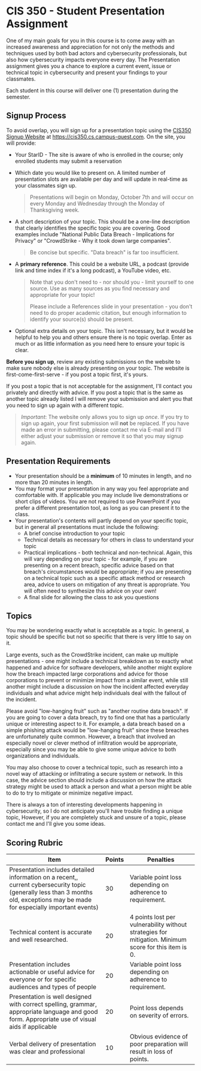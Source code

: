 # CIS 350 - Student Presentation Assignment

One of my main goals for you in this course is to come away with an increased awareness and appreciation for not only the methods and techniques used by both bad actors and cybersecurity professionals, but also how cybersecurity impacts everyone every day. The Presentation assignment gives you a chance to explore a current event, issue or technical topic in cybersecurity and present your findings to your classmates. 

Each student in this course will deliver one (1) presentation during the semester. 

## Signup Process

To avoid overlap, you will sign up for a presentation topic using the [CIS350 Signup Website](https://cis350.cs.campus-quest.com) at <https://cis350.cs.campus-quest.com>. On the site, you will provide:

* Your StarID - The site is aware of who is enrolled in the course; only enrolled students may submit a reservation
* Which date you would like to present on. A limited number of presentation slots are available per day and will update in real-time as your classmates sign up.

   > Presentations will begin on Monday, October 7th and will occur on every Monday and Wednesday through the Monday of Thanksgiving week.

* A short description of your topic. This should be a one-line description that clearly identifies the specific topic you are covering. Good examples include "National Public Data Breach - Implications for Privacy" or "CrowdStrike - Why it took down large companies". 

   > Be concise but specific. "Data breach" is far too insufficient. 

* A **primary reference**. This could be a website URL, a podcast (provide link and time index if it's a long podcast), a YouTube video, etc.

   > Note that you don't need to - nor should you - limit yourself to one source. Use as many sources as you find necessary and appropriate for your topic!
   >
   > Please include a References slide in your presentation - you don't need to do proper academic citation, but enough information to identify your source(s) should be present.

* Optional extra details on your topic. This isn't necessary, but it would be helpful to help you and others ensure there is no topic overlap. Enter as much or as little information as you need here to ensure your topic is clear.

**Before you sign up**, review any existing submissions on the website to make sure nobody else is already presenting on your topic. The website is first-come-first-serve - if you post a topic first, it's yours. 

If you post a topic that is not acceptable for the assignment, I'll contact you privately and directly with advice. If you post a topic that is the same as another topic already listed I will remove your submission and alert you that you need to sign up again with a different topic.

> *Important*: The website only allows you to sign up *once*. If you try to sign up again, your first submission will **not** be replaced. If you have made an error in submitting, please contact me via E-mail and I'll either adjust your submission or remove it so that you may signup again.

## Presentation Requirements

* Your presentation should be a **minimum** of 10 minutes in length, and no more than 20 minutes in length.
* You may format your presentation in any way you feel appropriate and comfortable with. If applicable you may include live demonstrations or short clips of videos. You are not required to use PowerPoint if you prefer a different presentation tool, as long as you can present it to the class. 
* Your presentation's contents will partly depend on your specific topic, but in general all presentations must include the following:
  * A brief concise introduction to your topic
  * Technical details as necessary for others in class to understand your topic
  * Practical implications - both technical and non-technical. Again, this will vary depending on your topic - for example, if you are presenting on a recent breach, specific advice based on that breach's circumstances would be appropriate; if you are presenting on a technical topic such as a specific attack method or research area, advice to users on mitigation of any threat is appropriate. You will often need to synthesize this advice on your own!
  * A final slide for allowing the class to ask you questions

## Topics

You may be wondering exactly what is acceptable as a topic. In general, a topic should be specific but not so specific that there is very little to say on it.

Large events, such as the CrowdStrike incident, can make up multiple presentations - one might include a technical breakdown as to exactly what happened and advice for software developers, while another might explore how the breach impacted large corporations and advice for those corporations to prevent or minimize impact from a similar event, while still another might include a discussion on how the incident affected everyday individuals and what advice might help individuals deal with the fallout of the incident.

Please avoid "low-hanging fruit" such as "another routine data breach". If you are going to cover a data breach, try to find one that has a particularly unique or interesting aspect to it. For example, a data breach based on a simple phishing attack would be "low-hanging fruit" since these breaches are unfortunately quite common. However, a breach that involved an especially novel or clever method of infiltration would be appropriate, especially since you may be able to give some unique advice to both organizations and individuals.

You may also choose to cover a technical topic, such as research into a novel way of attacking or infiltrating a secure system or network. In this case, the advice section should include a discussion on how the attack strategy might be used to attack a person and what a person might be able to do to try to mitigate or minimize negative impact.

There is always a ton of interesting developments happening in cybersecurity, so I do not anticipate you'll have trouble finding a unique topic, However, if you are completely stuck and unsure of a topic, please contact me and I'll give you some ideas.

## Scoring Rubric

| Item | Points | Penalties |
|-|-|-|
| Presentation includes detailed information on a recent,, current cybersecurity topic (generally less than 3 months old, exceptions may be made for especially important events) | 30 | Variable point loss depending on adherence to requirement. |
| Technical content is accurate and well researched. | 20 | 4 points lost per vulnerability without strategies for mitigation. Minimum score for this item is 0. |
| Presentation includes actionable or useful advice for everyone or for specific audiences and types of people | 20 | Variable point loss depending on adherence to requirement. |
| Presentation is well designed with correct spelling, grammar, appropriate language and good form. Appropriate use of visual aids if applicable | 20 | Point loss depends on severity of errors. |
| Verbal delivery of presentation was clear and professional | 10 | Obvious evidence of poor preparation will result in loss of points.
